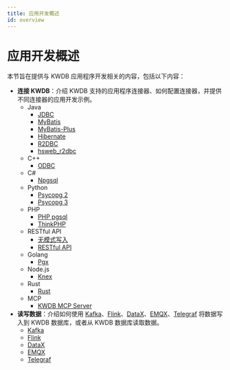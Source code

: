 ```yaml
---
title: 应用开发概述
id: overview
---
```


# 应用开发概述

本节旨在提供与 KWDB 应用程序开发相关的内容，包括以下内容：

- **连接 KWDB**：介绍 KWDB 支持的应用程序连接器、如何配置连接器，并提供不同连接器的应用开发示例。
  - Java
    - [JDBC](./connect-kaiwudb/java/connect-jdbc.md)
    - [MyBatis](./connect-kaiwudb/java/connect-mybatis.md)
    - [MyBatis-Plus](./connect-kaiwudb/java/connect-mybatis-plus.md)
    - [Hibernate](./connect-kaiwudb/java/connect-hibernate.md)
    - [R2DBC](./connect-kaiwudb/java/connect-r2dbc.md)
    - [hsweb_r2dbc](./connect-kaiwudb/java/connect-hsweb-r2dbc.md)
  - C++
    - [ODBC](./connect-kaiwudb/c-plus-plus/connect-odbc.md)
  - C#
    - [Npgsql](./connect-kaiwudb/c-sharp/connect-npgsql.md)
  - Python
    - [Psycopg 2](./connect-kaiwudb/python/connect-psycopg2.md)
    - [Psycopg 3](./connect-kaiwudb/python/connect-psycopg3.md)
  - PHP
    - [PHP pgsql](./connect-kaiwudb/php/connect-php-pgsql.md)
    - [ThinkPHP](./connect-kaiwudb/php/connect-thinkphp.md)
  - RESTful API
    - [无模式写入](./connect-kaiwudb/restful-api/schemaless-writing.md)
    - [RESTful API](./connect-kaiwudb/restful-api/connect-restful-api.md)
  - Golang
    - [Pgx](./connect-kaiwudb/golang/connect-pgx.md)
  - Node.js
    - [Knex](./connect-kaiwudb/node-js/connect-knex.md)
  - Rust
    - [Rust](./connect-kaiwudb/rust/connect-rust.md)
  - MCP
    - [KWDB MCP Server](./connect-kaiwudb/kwdb-mcp-server/connect-kwdb-mcp-server.md)
- **读写数据**：介绍如何使用 [Kafka](https://kafka.apache.org/)、[Flink](https://flink.apache.org/)、[DataX](https://github.com/alibaba/DataX)、[EMQX](https://www.emqx.io/)、[Telegraf](https://www.influxdata.com/time-series-platform/telegraf/) 将数据写入到 KWDB 数据库，或者从 KWDB 数据库读取数据。
  - [Kafka](./read-write-data/kafka.md)
  - [Flink](./read-write-data/flink.md)
  - [DataX](./read-write-data/datax.md)
  - [EMQX](./read-write-data/emqx.md)
  - [Telegraf](./read-write-data/telegraf.md)
